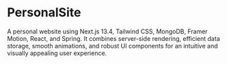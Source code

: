 # PersonalSite
A personal website using Next.js 13.4, Tailwind CSS, MongoDB, Framer Motion, React, and Spring. It combines server-side rendering, efficient data storage, smooth animations, and robust UI components for an intuitive and visually appealing user experience.

